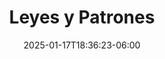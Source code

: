 ---
weight: 700
title: "Leyes y Patrones"
description: "Leyes y Patrones en UX: Fitt, Hick, Jakob, Selective Disregard y otras leyes."
aliases:
    - ../guides/laws
icon: "deployed_code"
lead: ""
date: "2025-01-17T18:36:23-06:00"
lastmod: "2025-01-17T18:36:23-06:00"
draft: false
images: []
---